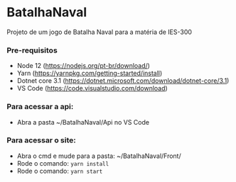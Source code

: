 # BatalhaNaval
Projeto de um jogo de Batalha Naval para a matéria de IES-300 

### Pre-requisitos
- Node 12 (https://nodejs.org/pt-br/download/)
- Yarn (https://yarnpkg.com/getting-started/install)
- Dotnet core 3.1 (https://dotnet.microsoft.com/download/dotnet-core/3.1)
- VS Code (https://code.visualstudio.com/download)

### Para acessar a api:
- Abra a pasta ~/BatalhaNaval/Api no VS Code

### Para acessar o site:
- Abra o cmd e mude para a pasta: ~/BatalhaNaval/Front/
- Rode o comando: `yarn install`
- Rode o comando: `yarn start`